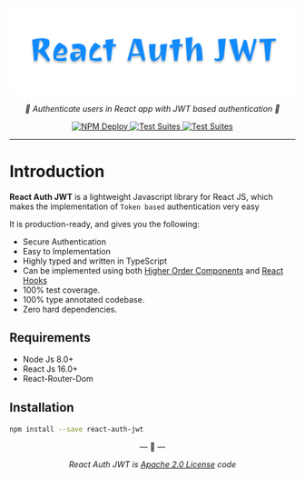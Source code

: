 <p align="center">
    <img src="/img/banner.svg"/>
</p>

<p align="center">
    <em>🔑 Authenticate users in React app with JWT based authentication 🔑</em>
</p>

<p align="center">
<a href="https://github.com/darkmatter18/react-auth-jwt/workflows/NPM%20Deploy">
    <img src="https://github.com/darkmatter18/react-auth-jwt/workflows/NPM%20Deploy/badge.svg" alt="NPM Deploy">
</a>
<a href="https://github.com/darkmatter18/react-auth-jwt/workflows/Test%20Suites">
    <img src="https://github.com/darkmatter18/react-auth-jwt/workflows/Test%20Suites/badge.svg" alt="Test Suites">
</a>
<a href="https://www.npmjs.com/package/react-auth-jwt">
    <img src="https://img.shields.io/npm/v/react-auth-jwt.svg" alt="Test Suites">
</a>
</p>

---

# Introduction

**React Auth JWT** is a lightweight Javascript library for React JS, which makes the implementation of `Token based`
authentication very easy

It is production-ready, and gives you the following:

* Secure Authentication
* Easy to Implementation
* Highly typed and written in TypeScript
* Can be implemented using both [Higher Order Components](https://reactjs.org/docs/higher-order-components.html)
 and [React Hooks](https://reactjs.org/docs/hooks-intro.html)
* 100% test coverage.
* 100% type annotated codebase.
* Zero hard dependencies.

## Requirements

* Node Js 8.0+
* React Js 16.0+
* React-Router-Dom

## Installation

```bash
npm install --save react-auth-jwt
```

<p align="center">&mdash; 🔑  &mdash;</p>
<p align="center"><i>React Auth JWT is <a href="https://github.com/darkmatter18/react-auth-jwt/blob/master/LICENSE">Apache 2.0 License</a> code</i></p>
